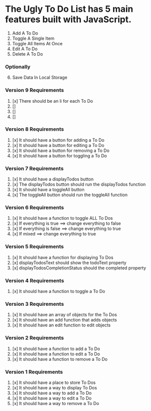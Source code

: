 # The Ugly To Do List has 5 main features built with JavaScript.

1.  Add A To Do
2.  Toggle A Single Item
3.  Toggle All Items At Once
4.  Edit A To Do
5.  Delete A To Do

### Optionally

6.  Save Data In Local Storage

### Version 9 Requirements

1.  [x] There should be an li for each To Do
2.  [] 
3.  [] 
4.  [] 

### Version 8 Requirements

1.  [x] It should have a button for adding a To Do
2.  [x] It should have a button for editing a To Do
3.  [x] It should have a button for removing a To Do
4.  [x] It should have a button for toggling a To Do

### Version 7 Requirements

1.  [x] It should have a displayTodos button
2.  [x] The displayTodos button should run the displayTodos function
3.  [x] It should have a toggleAll button
4.  [x] The toggleAll button should run the toggleAll function

### Version 6 Requirements

1.  [x] It should have a function to toggle ALL To Dos
2.  [x] If everything is true ==> change everything to false
3.  [x] If everything is false ==> change everything to true
4.  [x] If mixed ==> change everything to true

### Version 5 Requirements

1.  [x] It should have a function for displaying To Dos
2.  [x] displayTodosText should show the todoText property
3.  [x] displayTodosCompletionStatus should the completed property

### Version 4 Requirements

1.  [x] It should have a function to toggle a To Do

### Version 3 Requirements

1.  [x] It should have an array of objects for the To Dos
2.  [x] It should have an add function that adds objects
3.  [x] It should have an edit function to edit objects

### Version 2 Requirements

1.  [x] It should have a function to add a To Do
2.  [x] It should have a function to edit a To Do
3.  [x] It should have a function to remove a To Do

### Version 1 Requirements

1.  [x] It should have a place to store To Dos
2.  [x] It should have a way to display To Dos
3.  [x] It should have a way to add a To Do
4.  [x] It should have a way to edit a To Do
5.  [x] It should have a way to remove a To Do
